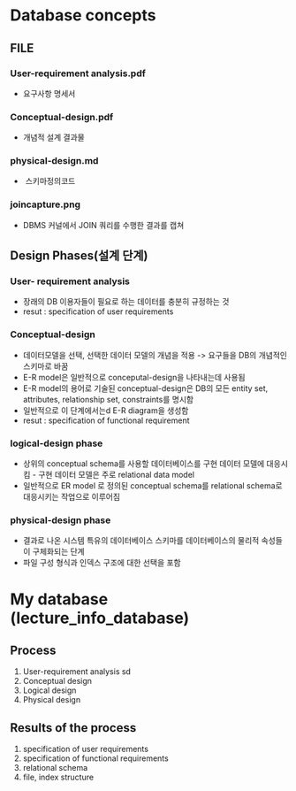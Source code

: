 # Database concepts

## FILE 

### User-requirement analysis.pdf
- 요구사항 명세서

### Conceptual-design.pdf
-  개념적 설계 결과물

### physical-design.md
-  스키마정의코드

### joincapture.png
- DBMS 커널에서 JOIN 쿼리를 수행한 결과를 캡쳐


## Design Phases(설계 단계)

### User- requirement analysis 
* 장래의 DB 이용자들이 필요로 하는 데이터를 충분히 규정하는 것
* resut : specification of user requirements

### Conceptual-design
* 데이터모델을 선택, 선택한 데이터 모델의 개념을 적용 -> 요구들을 DB의 개념적인 스키마로 바꿈
* E-R model은 일반적으로 conceputal-design을 나타내는데 사용됨
* E-R model의 용어로 기술된 conceptual-design은 DB의 모든 entity set, attributes, relationship set, constraints를 명시함
* 일반적으로 이 단계에서는d E-R diagram을 생성함
* resut : specification of functional requirement 

### logical-design phase
* 상위의 conceptual schema를 사용할 데이터베이스를 구현 데이터 모델에 대응시킴 - 구현 데이터 모델은 주로 relational data model
* 일반적으로 ER model 로 정의된 conceptual schema를 relational schema로 대응시키는 작업으로 이루어짐

### physical-design phase
* 결과로 나온 시스템 특유의 데이터베이스 스키마를 데이터베이스의 물리적 속성들이 구체화되는 단계
* 파일 구성 형식과 인덱스 구조에 대한 선택을 포함


# My database (lecture_info_database)

## Process
1. User-requirement analysis sd
2. Conceptual design
3. Logical design
4. Physical design

## Results of the process
1. specification of user requirements
2. specification of functional requirements
3. relational schema
4. file, index structure



